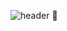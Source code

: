 ![header](https://capsule-render.vercel.app/api?type=wave&color=ADD8E6&height=300&section=header&text=Nayun's%20Github&fontSize=70&fontColor=FFFFFF)
:thought_balloon:
